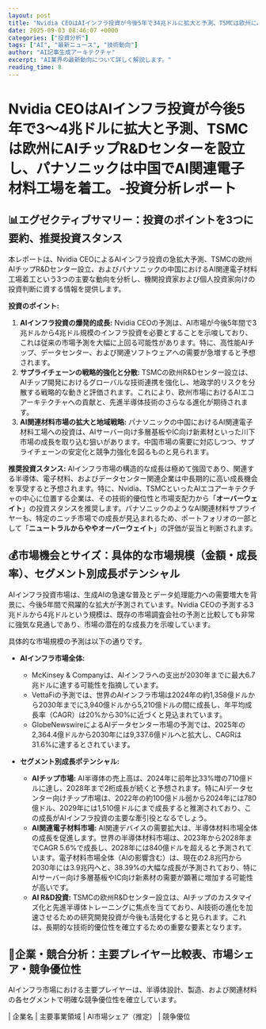 ```yaml
---
layout: post
title: "Nvidia CEOはAIインフラ投資が今後5年で34兆ドルに拡大と予測、TSMCは欧州にAIチップR&Dセンーを設立し、パナニックは中でAI関連電子材料工場を着工。-投資分析レポート"
date: 2025-09-03 08:46:07 +0000
categories: ["投資分析"]
tags: ["AI", "最新ニュース", "技術動向"]
author: "AI記事生成アーキテクチャ"
excerpt: "AI業界の最新動向について詳しく解説します。"
reading_time: 8
---
```

# **Nvidia CEOはAIインフラ投資が今後5年で3～4兆ドルに拡大と予測、TSMCは欧州にAIチップR&Dセンターを設立し、パナソニックは中国でAI関連電子材料工場を着工。**-投資分析レポート

## 📊エグゼクティブサマリー：投資のポイントを3つに要約、推奨投資スタンス

本レポートは、Nvidia CEOによるAIインフラ投資の急拡大予測、TSMCの欧州AIチップR&Dセンター設立、およびパナソニックの中国におけるAI関連電子材料工場着工という3つの主要な動向を分析し、機関投資家および個人投資家向けの投資判断に資する情報を提供します。

**投資のポイント:**

1.  **AIインフラ投資の爆発的成長:** Nvidia CEOの予測は、AI市場が今後5年間で3兆ドルから4兆ドル規模のインフラ投資を必要とすることを示唆しており、これは従来の市場予測を大幅に上回る可能性があります。特に、高性能AIチップ、データセンター、および関連ソフトウェアへの需要が急増すると予想されます。
2.  **サプライチェーンの戦略的強化と分散:** TSMCの欧州R&Dセンター設立は、AIチップ開発におけるグローバルな技術連携を強化し、地政学的リスクを分散する戦略的な動きと評価されます。これにより、欧州市場におけるAIエコアーキテクチャへの貢献と、先進半導体技術のさらなる進化が期待されます。
3.  **AI関連材料市場の拡大と地域戦略:** パナソニックの中国におけるAI関連電子材料工場への投資は、AIサーバー向け多層基板やIC向け新素材といった川下市場の成長を取り込む狙いがあります。中国市場の需要に対応しつつ、サプライチェーンの安定化と競争力強化を図るものと見られます。

**推奨投資スタンス:**
AIインフラ市場の構造的な成長は極めて強固であり、関連する半導体、電子材料、およびデータセンター関連企業は中長期的に高い成長機会を享受すると予想されます。特に、Nvidia、TSMCといったAIエコアーキテクチャの中心に位置する企業は、その技術的優位性と市場支配力から「**オーバーウェイト**」の投資スタンスを推奨します。パナソニックのようなAI関連材料サプライヤーも、特定のニッチ市場での成長が見込まれるため、ポートフォリオの一部として「**ニュートラルからややオーバーウェイト**」の評価が妥当と判断されます。

## 💰市場機会とサイズ：具体的な市場規模（金額・成長率）、セグメント別成長ポテンシャル

AIインフラ投資市場は、生成AIの急速な普及とデータ処理能力への需要増大を背景に、今後5年間で飛躍的な拡大が予測されています。Nvidia CEOの予測する3兆ドルから4兆ドルという規模は、既存の市場調査会社の予測と比較しても非常に強気な見通しであり、市場の潜在的な成長力を示唆しています。

具体的な市場規模の予測は以下の通りです。

*   **AIインフラ市場全体:**
    *   McKinsey & Companyは、AIインフラへの支出が2030年までに最大6.7兆ドルに達する可能性を指摘しています。
    *   VettaFiの予測では、世界のAIインフラ市場は2024年の約1,358億ドルから2030年までに3,940億ドルから5,210億ドルの間に成長し、年平均成長率（CAGR）は20%から30%に近づくと見込まれています。
    *   GlobeNewswireによるAIデータセンター市場の予測では、2025年の2,364.4億ドルから2030年には9,337.6億ドルへと拡大し、CAGRは31.6%に達するとされています。

*   **セグメント別成長ポテンシャル:**
    *   **AIチップ市場:** AI半導体の売上高は、2024年に前年比33%増の710億ドルに達し、2028年まで2桁成長が続くと予想されます。特にAIデータセンター向けチップ市場は、2022年の約100億ドル弱から2024年には780億ドル、2029年には1,510億ドルにまで成長すると推測されており、この成長がAIインフラ投資の主要な牽引役となるでしょう。
    *   **AI関連電子材料市場:** AI関連デバイスの需要拡大は、半導体材料市場全体の成長を促進します。世界の半導体材料市場は、2023年から2028年までCAGR 5.6%で成長し、2028年には840億ドルを超えると予測されています。電子材料市場全体（AIの影響含む）は、現在の2.8兆円から2030年には3.9兆円へと、38.39%の大幅な成長が予測されており、特にAIサーバー向け多層基板やIC向け新素材の需要が顕著に増加する可能性が高いです。
    *   **AI R&D投資:** TSMCの欧州R&Dセンター設立は、AIチップのカスタマイズ化と先進半導体トレーニングに焦点を当てており、AI技術の進化を加速させるための研究開発投資が今後も活発化すると見られます。これは、長期的な技術的優位性を確立するための重要な要素となります。

## 🏢企業・競合分析：主要プレイヤー比較表、市場シェア・競争優位性

AIインフラ市場における主要プレイヤーは、半導体設計、製造、および関連材料の各セグメントで明確な競争優位性を確立しています。

| 企業名   | 主要事業領域       | AI市場シェア（推定）                               | 競争優位
